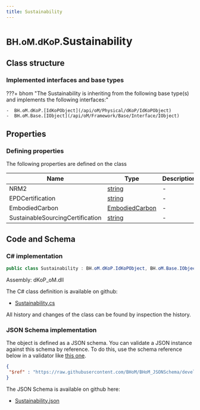 ```yaml
---
title: Sustainability
---
```


# <small>BH.oM.dKoP.</small>**Sustainability**



## Class structure

### Implemented interfaces and base types

???+ bhom "The Sustainability is inheriting from the following base type(s) and implements the following interfaces:"

    -  BH.oM.dKoP.[IdKoPObject](/api/oM/Physical/dKoP/IdKoPObject)
    -  BH.oM.Base.[IObject](/api/oM/Framework/Base/Interface/IObject)


## Properties



### Defining properties

The following properties are defined on the class

| Name             | Type             | Description      | Quantity         |
|------------------|------------------|------------------|------------------|
| NRM2 | [string](https://learn.microsoft.com/en-us/dotnet/api/System.String?view=netstandard-2.0) | - | - |
| EPDCertification | [string](https://learn.microsoft.com/en-us/dotnet/api/System.String?view=netstandard-2.0) | - | - |
| EmbodiedCarbon | [EmbodiedCarbon](/api/oM/Physical/dKoP/Performance/Sustainability/EmbodiedCarbon) | - | - |
| SustainableSourcingCertification | [string](https://learn.microsoft.com/en-us/dotnet/api/System.String?view=netstandard-2.0) | - | - |


## Code and Schema

### C# implementation

``` C# title="C#"
public class Sustainability : BH.oM.dKoP.IdKoPObject, BH.oM.Base.IObject
```

Assembly: dKoP_oM.dll

The C# class definition is available on github:

- [Sustainability.cs](https://github.com/BHoM/dKoP_Toolkit/blob/develop/dKoP_oM/Performance\Sustainability\Sustainability.cs)

All history and changes of the class can be found by inspection the history.
### JSON Schema implementation

The object is defined as a JSON schema. You can validate a JSON instance against this schema by reference. To do this, use the schema reference below in a validator like [this one](https://www.jsonschemavalidator.net/).

``` json title="JSON Schema"
{
 "$ref" : "https://raw.githubusercontent.com/BHoM/BHoM_JSONSchema/develop/dKoP_oM/Sustainability.json"
}
```

The JSON Schema is available on github here:

- [Sustainability.json](https://github.com/BHoM/BHoM_JSONSchema/blob/develop/dKoP_oM/Sustainability.json)
